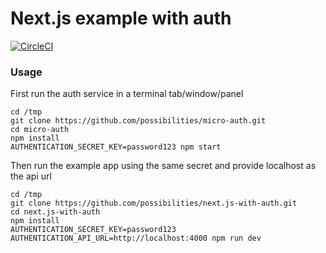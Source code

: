 # Next.js example with auth

[![CircleCI](https://circleci.com/gh/possibilities/next.js-with-auth.svg?style=svg)](https://circleci.com/gh/possibilities/next.js-with-auth)

### Usage

First run the auth service in a terminal tab/window/panel

```
cd /tmp
git clone https://github.com/possibilities/micro-auth.git
cd micro-auth
npm install
AUTHENTICATION_SECRET_KEY=password123 npm start
```

Then run the example app using the same secret and provide localhost as the api url

```
cd /tmp
git clone https://github.com/possibilities/next.js-with-auth.git
cd next.js-with-auth
npm install
AUTHENTICATION_SECRET_KEY=password123 AUTHENTICATION_API_URL=http://localhost:4000 npm run dev
```
